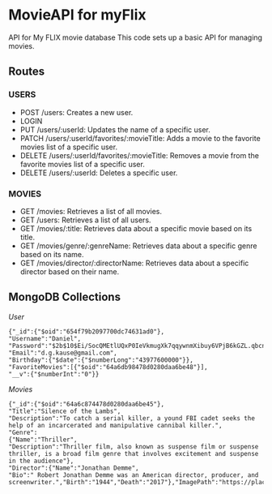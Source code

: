 # MovieAPI for myFlix

API for My FLIX movie database
This code sets up a basic API for managing movies.

## Routes

### USERS

- POST /users: Creates a new user.
- LOGIN
- PUT /users/:userId: Updates the name of a specific user.
- PATCH /users/:userId/favorites/:movieTitle: Adds a movie to the favorite movies list of a specific user.
- DELETE /users/:userId/favorites/:movieTitle: Removes a movie from the favorite movies list of a specific user.
- DELETE /users/:userId: Deletes a specific user.

### MOVIES

- GET /movies: Retrieves a list of all movies.
- GET /users: Retrieves a list of all users.
- GET /movies/:title: Retrieves data about a specific movie based on its title.
- GET /movies/genre/:genreName: Retrieves data about a specific genre based on its name.
- GET /movies/director/:directorName: Retrieves data about a specific director based on their name.

## MongoDB Collections
*User*
```
{"_id":{"$oid":"654f79b2097700dc74631ad0"},
"Username":"Daniel",
"Password":"$2b$10$Ei/SocQMEtlUQxP0IeVkmugXk7qqywnmXibuy6VPjB6kGZL.qbcnu",
"Email":"d.g.kause@gmail.com",
"Birthday":{"$date":{"$numberLong":"43977600000"}},
"FavoriteMovies":[{"$oid":"64a6db98478d0280daa6be48"}],
"__v":{"$numberInt":"0"}}
```
*Movies*
```
{"_id":{"$oid":"64a6c874478d0280daa6be45"},
"Title":"Silence of the Lambs",
"Description":"To catch a serial killer, a yound FBI cadet seeks the help of an incarcerated and manipulative cannibal killer.",
"Genre":
{"Name":"Thriller",
"Description":"Thriller film, also known as suspense film or suspense thriller, is a broad film genre that involves excitement and suspense in the audience"},
"Director":{"Name":"Jonathan Demme",
"Bio":" Robert Jonathan Demme was an American director, producer, and screenwriter.","Birth":"1944","Death":"2017"},"ImagePath":"https://placehold.co/600x400","Featured":true}
```

